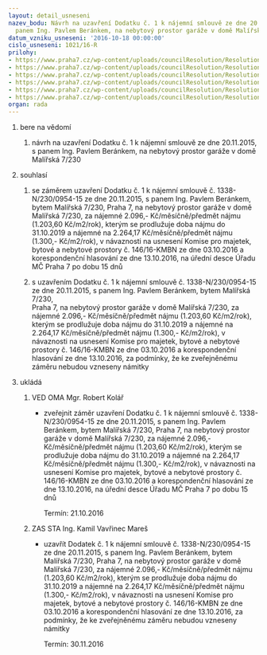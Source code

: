 ```yaml
---
layout: detail_usneseni
nazev_bodu: Návrh na uzavření Dodatku č. 1 k nájemní smlouvě ze dne 20.11.2015, s
  panem Ing. Pavlem Beránkem, na nebytový prostor garáže v domě Malířská 7/230
datum_vzniku_usneseni: '2016-10-18 00:00:00'
cislo_usneseni: 1021/16-R
prilohy:
- https://www.praha7.cz/wp-content/uploads/councilResolution/Resolutions/28256/export/DZ_Beranek230D~120079.docx
- https://www.praha7.cz/wp-content/uploads/councilResolution/Resolutions/28256/export/02_Beranek230D~120078.pdf
- https://www.praha7.cz/wp-content/uploads/councilResolution/Resolutions/28256/export/03_Beranek230D~120077.pdf
- https://www.praha7.cz/wp-content/uploads/councilResolution/Resolutions/28256/export/04_Beranek230D~120076.pdf
- https://www.praha7.cz/wp-content/uploads/councilResolution/Resolutions/28256/export/05_Beranek230D~120074.pdf
- https://www.praha7.cz/wp-content/uploads/councilResolution/Resolutions/28256/export/export~297615.pdf
organ: rada
---
```

<ol id="urzList" class="urzList_view"><li id="" class="urzClass1"><span name="1">bere na vědomí</span><ol class="urzOlClass"><li style="text-align: left;" id="" class="urzClass2"><span><p>návrh na uzavření Dodatku č. 1 k nájemní smlouvě ze dne 20.11.2015, s panem Ing. Pavlem Beránkem, na nebytový prostor garáže v domě Malířská 7/230</p></span></li></ol></li><li id="" class="urzClass1"><span name="26">souhlasí</span><ol class="urzOlClass"><li style="text-align: left;" id="" class="urzClass2"><span><p>se záměrem uzavření Dodatku č. 1 k nájemní smlouvě č. 1338-N/230/0954-15 ze dne 20.11.2015, s panem Ing. Pavlem Beránkem, bytem Malířská 7/230, Praha 7, na nebytový prostor garáže v domě Malířská 7/230, za nájemné 2.096,- Kč/měsíčně/předmět nájmu (1.203,60 Kč/m2/rok), kterým se prodlužuje doba nájmu do 31.10.2019 a nájemné na 2.264,17 Kč/měsíčně/předmět nájmu (1.300,- Kč/m2/rok), v návaznosti na usnesení Komise pro majetek, bytové a nebytové prostory č. 146/16-KMBN ze dne 03.10.2016 a korespondenční hlasování ze dne 13.10.2016, na úřední desce Úřadu MČ Praha 7 po dobu 15 dnů<br></p></span></li><li style="text-align: left;" id="" class="urzClass2"><span><p>s uzavřením Dodatku č. 1 k nájemní smlouvě č. 1338-N/230/0954-15 ze dne 20.11.2015, s panem Ing. Pavlem Beránkem, bytem Malířská 7/230,<br>Praha 7, na nebytový prostor garáže v domě Malířská 7/230, za nájemné 2.096,- Kč/měsíčně/předmět nájmu (1.203,60 Kč/m2/rok), kterým se prodlužuje doba nájmu do 31.10.2019 a nájemné na 2.264,17 Kč/měsíčně/předmět nájmu (1.300,- Kč/m2/rok), v návaznosti na usnesení Komise pro majetek, bytové a nebytové prostory č. 146/16-KMBN ze dne 03.10.2016 a korespondenční hlasování ze dne 13.10.2016, za podmínky, že ke zveřejněnému záměru nebudou vzneseny námitky<br></p></span></li></ol></li><li class="urzClass1" id="urzUkoly"><span name="1">ukládá</span><ol class="urzOlClass"><li class="urzClass2"><span><p>VED OMA Mgr. Robert Kolář</p></span><ul class="urzUlClass"><li class="urzClass3"><span><p>zveřejnit záměr uzavření Dodatku č. 1 k nájemní smlouvě č. 1338-N/230/0954-15 ze dne 20.11.2015, s panem Ing. Pavlem Beránkem, bytem Malířská 7/230, Praha 7, na nebytový prostor garáže v domě Malířská 7/230, za nájemné 2.096,- Kč/měsíčně/předmět nájmu (1.203,60 Kč/m2/rok), kterým se prodlužuje doba nájmu do 31.10.2019 a nájemné na 2.264,17 Kč/měsíčně/předmět nájmu (1.300,- Kč/m2/rok), v návaznosti na usnesení Komise pro majetek, bytové a nebytové prostory č. 146/16-KMBN ze dne 03.10.2016 a korespondenční hlasování ze dne 13.10.2016, na úřední desce Úřadu MČ Praha 7 po dobu 15 dnů</p></span><span class="urzUkolTermin">  Termín:&nbsp;21.10.2016</span></li></ul></li><li class="urzClass2"><span><p>ZAS STA Ing. Kamil Vavřinec Mareš</p></span><ul class="urzUlClass"><li class="urzClass3"><span><p>uzavřít Dodatek č. 1 k nájemní smlouvě č. 1338-N/230/0954-15 ze dne 20.11.2015, s panem Ing. Pavlem Beránkem, bytem Malířská 7/230, Praha 7, na nebytový prostor garáže v domě Malířská 7/230, za nájemné 2.096,- Kč/měsíčně/předmět nájmu (1.203,60 Kč/m2/rok), kterým se prodlužuje doba nájmu do 31.10.2019 a nájemné na 2.264,17 Kč/měsíčně/předmět nájmu (1.300,- Kč/m2/rok), v návaznosti na usnesení Komise pro majetek, bytové a nebytové prostory č. 146/16-KMBN ze dne 03.10.2016 a korespondenční hlasování ze dne 13.10.2016, za podmínky, že ke zveřejněnému záměru nebudou vzneseny námitky</p></span><span class="urzUkolTermin">  Termín:&nbsp;30.11.2016</span></li></ul></li></ol></li></ol>